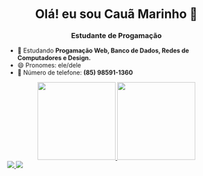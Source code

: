 ### <h1 align="center">Olá! eu sou Cauã Marinho  👋
  <h3 align="center"> Estudante de Progamação </h3>


- 🌱 Estudando **Progamação Web, Banco de Dados, Redes de Computadores e Design.**
- 😄 Pronomes: ele/dele
- 📳 Número de telefone:  **(85) 98591-1360**

<div align = "center"> 
<a href="https://github.com/MarinhoCM/"> 
<img height = "180em" src = "https://github-readme-stats.vercel.app/api?username=MarinhoCM&show_icons=true&theme=tokyonight&include_all_commits=true&count_private=true" /> 
<img height = "180em" src = "https://github-readme-stats.vercel.app/api/top-langs/?username=MarinhoCM&layout=compact&langs_count=7&theme=tokyonight" /> 
</div> 
<a href="https://www.instagram.com/cauamarinho0/" target="_blank"> <img src = "https://img.shields.io/badge/Instagram-E4405F?style=for-the-badge&logo=instagram&logoColor=white"target =" _ blank "> </a> 
<a href="https://www.facebook.com/profile.php?id=100014051114835" target="_blank"> <img src = "https://img.shields.io/badge/Facebook-1877F2?style=for-the-badge&logo=facebook&logoColor=white"target =" _ blank "> </a> 
